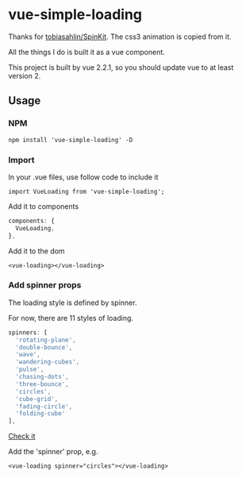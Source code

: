 # vue-simple-loading

Thanks for [tobiasahlin/SpinKit](https://github.com/tobiasahlin/SpinKit). The css3 animation is copied from it.

All the things I do is built it as a vue component.

This project is built by vue 2.2.1, so you should update vue to at least version 2.

## Usage

### NPM

`npm install 'vue-simple-loading' -D ` 

### Import

In your .vue files, use follow code to include it

`import VueLoading from 'vue-simple-loading';`

Add it to components

```javascript
components: {
  VueLoading,
},
```

Add it to the dom

`<vue-loading></vue-loading>`

### Add spinner props

The loading style is defined by spinner.

For now, there are 11 styles of loading.

```javascript
spinners: [
  'rotating-plane',
  'double-bounce',
  'wave',
  'wandering-cubes',
  'pulse',
  'chasing-dots',
  'three-bounce',
  'circles',
  'cube-grid',
  'fading-circle',
  'folding-cube'
],
```

[Check it](https://iapyang.github.io/vue-simple-loading/#/)

Add the 'spinner' prop, e.g.

`<vue-loading spinner="circles"></vue-loading>`

​